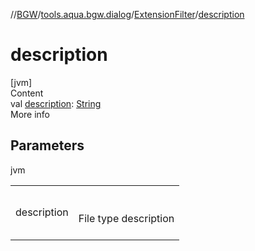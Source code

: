 //[BGW](../../../index.md)/[tools.aqua.bgw.dialog](../index.md)/[ExtensionFilter](index.md)/[description](description.md)



# description  
[jvm]  
Content  
val [description](description.md): [String](https://kotlinlang.org/api/latest/jvm/stdlib/kotlin/-string/index.html)  
More info  


## Parameters  
  
jvm  
  
| | |
|---|---|
| <a name="tools.aqua.bgw.dialog/ExtensionFilter/description/#/PointingToDeclaration/"></a>description| <a name="tools.aqua.bgw.dialog/ExtensionFilter/description/#/PointingToDeclaration/"></a><br><br>File type description<br><br>|
  
  



